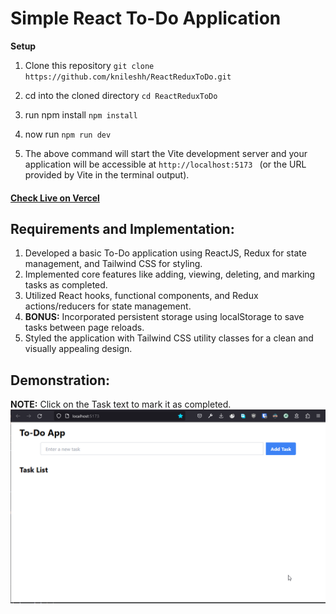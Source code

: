 # Simple React To-Do Application
**Setup**
1. Clone this repository
`git clone https://github.com/knileshh/ReactReduxToDo.git`

2. cd into the cloned directory
`cd ReactReduxToDo`

3. run npm install
`npm install`

4. now run 
`npm run dev`

5.  The above command will start the Vite development server and your application will be accessible at `http://localhost:5173 ` (or the URL provided by Vite in the terminal output).


#### [ Check Live on Vercel](https://react-redux-to-do-topaz.vercel.app/ "Live on Vercel")



## Requirements and Implementation:
1. Developed a basic To-Do application using ReactJS, Redux for state management, and Tailwind CSS for styling.
2. Implemented core features like adding, viewing, deleting, and marking tasks as completed.
3. Utilized React hooks, functional components, and Redux actions/reducers for state management.
4. **BONUS:** Incorporated persistent storage using localStorage to save tasks between page reloads.
5. Styled the application with Tailwind CSS utility classes for a clean and visually appealing design.

## Demonstration:
**NOTE:** Click on the Task text to mark it as completed.
![Live Demo](https://github.com/knileshh/ReactReduxToDo/blob/main/public/Code_oqZZdCOTif.gif)

